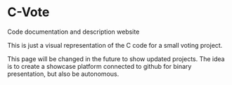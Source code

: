 # C-Vote
Code documentation and description website

This is just a visual representation of the C code for a small voting project.

This page will be changed in the future to show updated projects.
The idea is to create a showcase platform connected to github for binary presentation, but also be autonomous.

